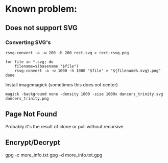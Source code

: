 
# Known problem:

## Does not support SVG

### Converting SVG's

`rsvg-convert -a -w 200 -h 200 rect.svg > rect-rsvg.png`

```
for file in *.svg; do
    filename=$(basename "$file")
    rsvg-convert -a -w 1000 -h 1000 "$file" > "${filename%.svg}.png"
done
```


Install imagemagick (sometimes this does not center)

`magick -background none -density 1000 -size 1000x dancers_trinity.svg dancers_trinity.png`




## Page Not Found

Probably it's the result of clone or pull without recursive.


## Encrypt/Decrypt

gpg -c more_info.txt
gpg -d more_info.txt.gpg
